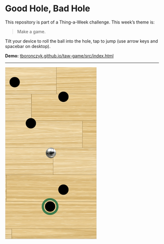 # Good Hole, Bad Hole

This repository is part of a Thing-a-Week challenge. This week’s theme is:

> Make a game.

Tilt your device to roll the ball into the hole, tap to jump (use arrow keys
and spacebar on desktop).

**Demo:** [tboronczyk.github.io/taw-game/src/index.html](https://tboronczyk.github.io/taw-game/src/index.html)

---

<img src="screenshot.png" alt="screenshot" width="300">
